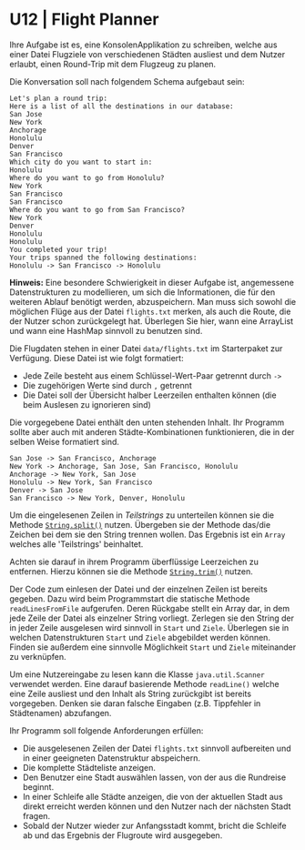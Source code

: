 # U12 | Flight Planner
Ihre Aufgabe ist es, eine KonsolenApplikation zu schreiben, welche aus einer Datei Flugziele
von verschiedenen Städten ausliest und dem Nutzer erlaubt, einen Round-Trip
mit dem Flugzeug zu planen.

Die Konversation soll nach folgendem Schema aufgebaut sein:

```
Let's plan a round trip:
Here is a list of all the destinations in our database:
San Jose
New York
Anchorage
Honolulu
Denver
San Francisco
Which city do you want to start in: 
Honolulu
Where do you want to go from Honolulu?
New York
San Francisco
San Francisco
Where do you want to go from San Francisco?
New York
Denver
Honolulu
Honolulu
You completed your trip!
Your trips spanned the following destinations:
Honolulu -> San Francisco -> Honolulu
```

**Hinweis:** Eine besondere Schwierigkeit in dieser Aufgabe ist, angemessene Datenstrukturen zu modellieren, um sich die Informationen, die für den weiteren Ablauf
benötigt werden, abzuspeichern. Man muss sich sowohl die möglichen Flüge aus der
Datei `flights.txt` merken, als auch die Route, die der Nutzer schon zurückgelegt
hat. Überlegen Sie hier, wann eine ArrayList und wann eine HashMap sinnvoll zu
benutzen sind.

Die Flugdaten stehen in einer Datei `data/flights.txt` im Starterpaket zur
Verfügung. Diese Datei ist wie folgt formatiert:

- Jede Zeile besteht aus einem Schlüssel-Wert-Paar getrennt durch `->`
- Die zugehörigen Werte sind durch `,` getrennt
- Die Datei soll der Übersicht halber Leerzeilen enthalten können (die beim Auslesen zu ignorieren sind)

Die vorgegebene Datei enthält den unten stehenden Inhalt. Ihr Programm sollte aber auch mit anderen Städte-Kombinationen funktionieren, die in der selben Weise formatiert sind.

````
San Jose -> San Francisco, Anchorage
New York -> Anchorage, San Jose, San Francisco, Honolulu
Anchorage -> New York, San Jose
Honolulu -> New York, San Francisco
Denver -> San Jose
San Francisco -> New York, Denver, Honolulu
````

Um die eingelesenen Zeilen in *Teilstrings* zu unterteilen können sie die Methode [`String.split()`](https://docs.oracle.com/javase/7/docs/api/java/lang/String.html#split())
nutzen. Übergeben sie der Methode das/die Zeichen bei dem sie den String trennen wollen. Das Ergebnis ist ein `Array` welches alle 'Teilstrings' beinhaltet.

Achten sie darauf in ihrem Programm überflüssige Leerzeichen zu entfernen.
Hierzu können sie die Methode [`String.trim()`](https://docs.oracle.com/javase/7/docs/api/java/lang/String.html#trim()) nutzen.


Der Code zum einlesen der Datei und der einzelnen Zeilen ist bereits gegeben. Dazu wird beim Programmstart die statische Methode `readLinesFromFile` aufgerufen. Deren Rückgabe stellt ein Array dar, in dem jede Zeile der Datei als einzelner String vorliegt. Zerlegen sie den String der in jeder Zeile 
ausgelesen wird sinnvoll in `Start` und `Ziele`. Überlegen sie in welchen Datenstrukturen `Start` und `Ziele` abgebildet werden können.
Finden sie außerdem eine sinnvolle Möglichkeit `Start` und `Ziele` miteinander zu verknüpfen.

Um eine Nutzereingabe zu lesen kann die Klasse `java.util.Scanner` verwendet werden. Eine darauf basierende Methode `readLine()` welche eine Zeile ausliest und den Inhalt als String zurückgibt ist bereits vorgegeben. Denken sie daran falsche Eingaben (z.B. Tippfehler in Städtenamen) abzufangen.

Ihr Programm soll folgende Anforderungen erfüllen:

* Die ausgelesenen Zeilen der Datei `flights.txt` sinnvoll aufbereiten und in einer geeigneten Datenstruktur abspeichern.
* Die komplette Städteliste anzeigen.
* Den Benutzer eine Stadt auswählen lassen, von der aus die Rundreise beginnt.
* In einer Schleife alle Städte anzeigen, die von der aktuellen Stadt aus direkt erreicht werden können und den Nutzer nach der nächsten Stadt fragen.
* Sobald der Nutzer wieder zur Anfangsstadt kommt, bricht die Schleife ab und das Ergebnis der Flugroute wird ausgegeben.

